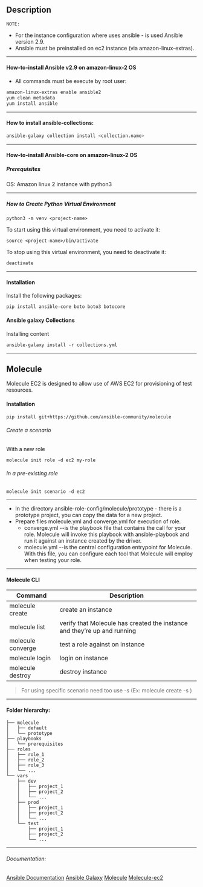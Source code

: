 ## Description
`NOTE:` 
- For the instance configuration  where uses ansible - is used Ansible version 2.9.
- Ansible must be preinstalled on ec2 instance (via amazon-linux-extras).
------------------------
#### How-to-install Ansible v2.9 on amazon-linux-2 OS
- All commands must be execute by root user: 
```sh
amazon-linux-extras enable ansible2
yum clean metadata
yum install ansible
```
----------------------
#### How to install ansible-collections: 
```sh
ansible-galaxy collection install <collection.name>
```

------------------------
#### How-to-install Ansible-core on amazon-linux-2 OS

##### Prerequisites
OS: Amazon linux 2 instance with python3

------------------------
##### How to Create Python Virtual Environment
```
python3 -m venv <project-name>
```
To start using this virtual environment, you need to activate it:
```
source <project-name>/bin/activate
```
To stop using this virtual environment, you need to deactivate it:
```
deactivate
```
------------------------

#### Installation

Install the following packages:
```
pip install ansible-core boto boto3 botocore
```

#### Ansible galaxy Collections
Installing content 
```
ansible-galaxy install -r collections.yml
```
------------------------
## Molecule
Molecule EC2 is designed to allow use of AWS EC2 for provisioning of test resources.
#### Installation

```
pip install git+https://github.com/ansible-community/molecule
```

###### Create a scenario
With a new role
```
molecule init role -d ec2 my-role
```

###### In a pre-existing role
```
molecule init scenario -d ec2
```
------------------------
- In the directory ansible-role-config/molecule/prototype - there is a prototype project, you can copy the data for a new project.
- Prepare files molecule.yml and  converge.yml for execution of role.
    - converge.yml --is the playbook file that contains the call for your role. Molecule will invoke this playbook with ansible-playbook and run it against an instance created by the driver.
    - molecule.yml --is the central configuration entrypoint for Molecule. With this file, you can configure each tool that Molecule will employ when testing your role.

------------------------

#### Molecule CLI
| Command | Description |
| ------ | ------ |
molecule create | create an instance
molecule list | verify that Molecule has created the instance and they’re up and running
molecule converge | test a role against on instance
molecule login | login on instance
molecule destroy | destroy instance

> For using specific scenario need too use -s (Ex: molecule create -s <scenario-name>)

------------------------
#### Folder hierarchy:

```
├── molecule
│   ├── default
│   └── prototype
├── playbooks
│   └── prerequisites
├── roles
│   ├── role_1
│   ├── role_2
│   ├── role_3
│   └── ...
└── vars
    ├── dev
    │   ├── project_1
    │   ├── project_2
    │   └── ...
    ├── prod
    │   ├── project_1
    │   ├── project_2
    │   └── ...    
    └── test
        ├── project_1
        ├── project_2
        └── ...
```
------------------------
###### Documentation:

[Ansible Documentation](https://docs.ansible.com/ansible/latest/index.html)
[Ansible Galaxy](https://galaxy.ansible.com/)
[Molecule](https://molecule.readthedocs.io/en/latest/)
[Molecule-ec2](https://github.com/ansible-community/molecule-ec2)
